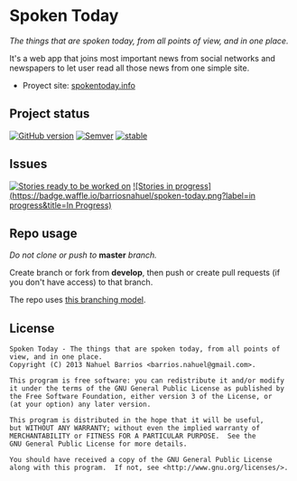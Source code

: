 # Spoken Today

*The things that are spoken today, from all points of view, and in one place.*

It's a web app that joins most important news from social networks and newspapers to let user read all those news from one simple site.

* Proyect site: [spokentoday.info](http://www.spokentoday.info)

## Project status

[![GitHub version](https://badge.fury.io/gh/barriosnahuel%2Fspoken-today.svg)](http://github.com/barriosnahuel/spoken-today/releases)
[![Semver](http://img.shields.io/SemVer/2.0.0.png)](http://semver.org/spec/v2.0.0.html)
[![stable](https://img.shields.io/badge/stability-unstable-yellow.svg)](https://nodejs.org/api/documentation.html#documentation_stability_index)

## Issues

[![Stories ready to be worked on](https://badge.waffle.io/barriosnahuel/spoken-today.png?label=ready&title=Ready)](https://waffle.io/barriosnahuel/spoken-today) [![Stories in progress](https://badge.waffle.io/barriosnahuel/spoken-today.png?label=in progress&title=In Progress)](https://waffle.io/barriosnahuel/spoken-today)

## Repo usage
*Do not clone or push to* **master** *branch.*

Create branch or fork from **develop**, then push or create pull requests (if you don't have access) to that branch.

The repo uses [this branching model](http://nvie.com/posts/a-successful-git-branching-model/).

## License


    Spoken Today - The things that are spoken today, from all points of view, and in one place.
    Copyright (C) 2013 Nahuel Barrios <barrios.nahuel@gmail.com>.

    This program is free software: you can redistribute it and/or modify
    it under the terms of the GNU General Public License as published by
    the Free Software Foundation, either version 3 of the License, or
    (at your option) any later version.

    This program is distributed in the hope that it will be useful,
    but WITHOUT ANY WARRANTY; without even the implied warranty of
    MERCHANTABILITY or FITNESS FOR A PARTICULAR PURPOSE.  See the
    GNU General Public License for more details.

    You should have received a copy of the GNU General Public License
    along with this program.  If not, see <http://www.gnu.org/licenses/>.
